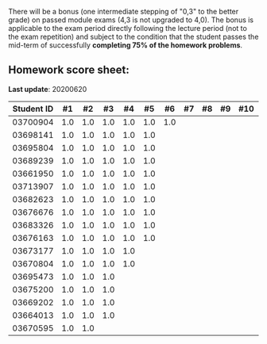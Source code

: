 There will be a bonus (one intermediate stepping of "0,3" to the better grade) on passed module exams (4,3 is not upgraded to 4,0). The bonus is applicable to the exam period directly following the lecture period (not to the exam repetition) and subject to the condition that the student passes the mid-term of successfully **completing 75% of the homework problems**.


## Homework score sheet:

**Last update**: 20200620

| Student ID | #1 | #2 | #3 | #4 | #5 | #6 | #7 | #8 | #9 |#10 |Sum |
| ---------- |:--:|:--:|:--:|:--:|:--:|:--:|:--:|:--:|:--:|:--:|:--:|
| 03700904   |1.0 |1.0 |1.0 |1.0 |1.0 |1.0 |    |    |    |    |6.0 |
| 03698141   |1.0 |1.0 |1.0 |1.0 |1.0 |    |    |    |    |    |5.0 |
| 03695804   |1.0 |1.0 |1.0 |1.0 |1.0 |    |    |    |    |    |5.0 |
| 03689239   |1.0 |1.0 |1.0 |1.0 |1.0 |    |    |    |    |    |5.0 |
| 03661950   |1.0 |1.0 |1.0 |1.0 |1.0 |    |    |    |    |    |5.0 |
| 03713907   |1.0 |1.0 |1.0 |1.0 |1.0 |    |    |    |    |    |5.0 |
| 03682623   |1.0 |1.0 |1.0 |1.0 |1.0 |    |    |    |    |    |5.0 |
| 03676676   |1.0 |1.0 |1.0 |1.0 |1.0 |    |    |    |    |    |5.0 |
| 03683326   |1.0 |1.0 |1.0 |1.0 |1.0 |    |    |    |    |    |5.0 |
| 03676163   |1.0 |1.0 |1.0 |1.0 |1.0 |    |    |    |    |    |5.0 |
| 03673177   |1.0 |1.0 |1.0 |1.0 |    |    |    |    |    |    |4.0 |
| 03670804   |1.0 |1.0 |1.0 |1.0 |    |    |    |    |    |    |4.0 |
| 03695473   |1.0 |1.0 |1.0 |    |    |    |    |    |    |    |3.0 |
| 03675200   |1.0 |1.0 |1.0 |    |    |    |    |    |    |    |3.0 |
| 03669202   |1.0 |1.0 |1.0 |    |    |    |    |    |    |    |3.0 |
| 03664013   |1.0 |1.0 |1.0 |    |    |    |    |    |    |    |3.0 |
| 03670595   |1.0 |1.0 |    |    |    |    |    |    |    |    |2.0 |